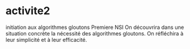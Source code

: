 # activite2
initiation aux algorithmes gloutons Premiere NSI
On découvrira dans une situation concrète la nécessité des algorithmes gloutons.
On réfléchira à leur simplicité et à leur efficacité.
